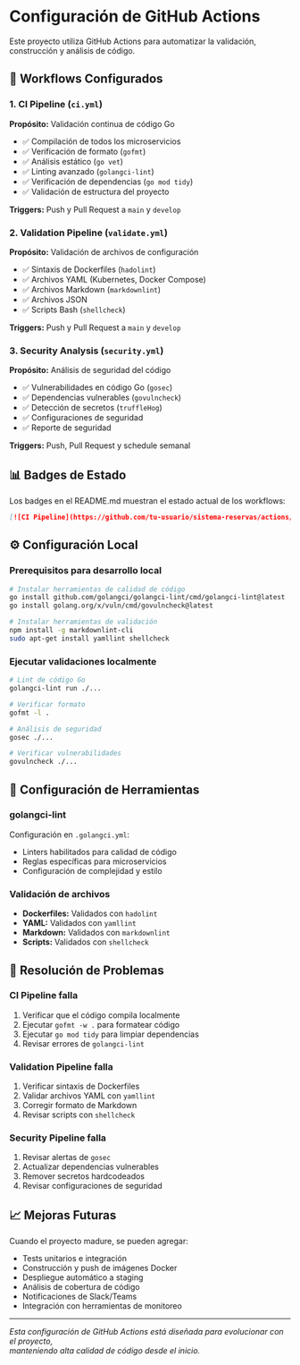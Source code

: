 # Configuración de GitHub Actions

Este proyecto utiliza GitHub Actions para automatizar la validación, construcción y análisis de código.

## 🚀 Workflows Configurados

### 1. CI Pipeline (`ci.yml`)

**Propósito:** Validación continua de código Go

- ✅ Compilación de todos los microservicios
- ✅ Verificación de formato (`gofmt`)
- ✅ Análisis estático (`go vet`)
- ✅ Linting avanzado (`golangci-lint`)
- ✅ Verificación de dependencias (`go mod tidy`)
- ✅ Validación de estructura del proyecto

**Triggers:** Push y Pull Request a `main` y `develop`

### 2. Validation Pipeline (`validate.yml`)

**Propósito:** Validación de archivos de configuración

- ✅ Sintaxis de Dockerfiles (`hadolint`)
- ✅ Archivos YAML (Kubernetes, Docker Compose)
- ✅ Archivos Markdown (`markdownlint`)
- ✅ Archivos JSON
- ✅ Scripts Bash (`shellcheck`)

**Triggers:** Push y Pull Request a `main` y `develop`

### 3. Security Analysis (`security.yml`)

**Propósito:** Análisis de seguridad del código

- ✅ Vulnerabilidades en código Go (`gosec`)
- ✅ Dependencias vulnerables (`govulncheck`)
- ✅ Detección de secretos (`truffleHog`)
- ✅ Configuraciones de seguridad
- ✅ Reporte de seguridad

**Triggers:** Push, Pull Request y schedule semanal

## 📊 Badges de Estado

Los badges en el README.md muestran el estado actual de los workflows:

```markdown
[![CI Pipeline](https://github.com/tu-usuario/sistema-reservas/actions/workflows/ci.yml/badge.svg)](https://github.com/tu-usuario/sistema-reservas/actions/workflows/ci.yml)
```

## ⚙️ Configuración Local

### Prerequisitos para desarrollo local

```bash
# Instalar herramientas de calidad de código
go install github.com/golangci/golangci-lint/cmd/golangci-lint@latest
go install golang.org/x/vuln/cmd/govulncheck@latest

# Instalar herramientas de validación
npm install -g markdownlint-cli
sudo apt-get install yamllint shellcheck
```

### Ejecutar validaciones localmente

```bash
# Lint de código Go
golangci-lint run ./...

# Verificar formato
gofmt -l .

# Análisis de seguridad
gosec ./...

# Verificar vulnerabilidades
govulncheck ./...
```

## 🔧 Configuración de Herramientas

### golangci-lint

Configuración en `.golangci.yml`:

- Linters habilitados para calidad de código
- Reglas específicas para microservicios
- Configuración de complejidad y estilo

### Validación de archivos

- **Dockerfiles:** Validados con `hadolint`
- **YAML:** Validados con `yamllint`
- **Markdown:** Validados con `markdownlint`
- **Scripts:** Validados con `shellcheck`

## 🚨 Resolución de Problemas

### CI Pipeline falla

1. Verificar que el código compila localmente
2. Ejecutar `gofmt -w .` para formatear código
3. Ejecutar `go mod tidy` para limpiar dependencias
4. Revisar errores de `golangci-lint`

### Validation Pipeline falla

1. Verificar sintaxis de Dockerfiles
2. Validar archivos YAML con `yamllint`
3. Corregir formato de Markdown
4. Revisar scripts con `shellcheck`

### Security Pipeline falla

1. Revisar alertas de `gosec`
2. Actualizar dependencias vulnerables
3. Remover secretos hardcodeados
4. Revisar configuraciones de seguridad

## 📈 Mejoras Futuras

Cuando el proyecto madure, se pueden agregar:

- Tests unitarios e integración
- Construcción y push de imágenes Docker
- Despliegue automático a staging
- Análisis de cobertura de código
- Notificaciones de Slack/Teams
- Integración con herramientas de monitoreo

---

*Esta configuración de GitHub Actions está diseñada para evolucionar con el proyecto,  
manteniendo alta calidad de código desde el inicio.*
